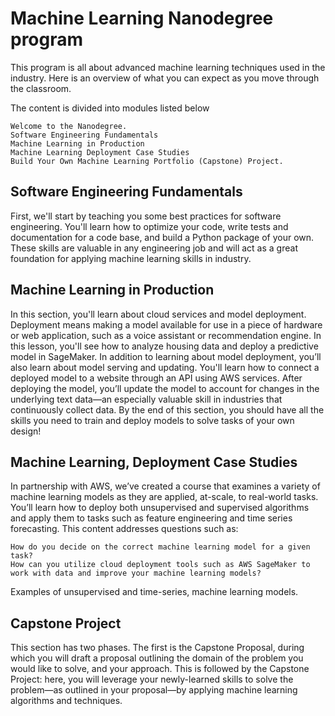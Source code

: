 # Machine Learning Nanodegree program

This program is all about advanced machine learning techniques used in the industry. Here is an overview of what you can expect as you move through the classroom.

The content is divided into modules listed below

    Welcome to the Nanodegree.
    Software Engineering Fundamentals
    Machine Learning in Production
    Machine Learning Deployment Case Studies
    Build Your Own Machine Learning Portfolio (Capstone) Project.

## Software Engineering Fundamentals

First, we'll start by teaching you some best practices for software engineering. You'll learn how to optimize your code, write tests and documentation for a code base, and build a Python package of your own. These skills are valuable in any engineering job and will act as a great foundation for applying machine learning skills in industry.

## Machine Learning in Production

In this section, you'll learn about cloud services and model deployment. Deployment means making a model available for use in a piece of hardware or web application, such as a voice assistant or recommendation engine. In this lesson, you'll see how to analyze housing data and deploy a predictive model in SageMaker. In addition to learning about model deployment, you’ll also learn about model serving and updating. You'll learn how to connect a deployed model to a website through an API using AWS services. After deploying the model, you’ll update the model to account for changes in the underlying text data—an especially valuable skill in industries that continuously collect data. By the end of this section, you should have all the skills you need to train and deploy models to solve tasks of your own design!

## Machine Learning, Deployment Case Studies

In partnership with AWS, we’ve created a course that examines a variety of machine learning models as they are applied, at-scale, to real-world tasks. You’ll learn how to deploy both unsupervised and supervised algorithms and apply them to tasks such as feature engineering and time series forecasting. This content addresses questions such as:

    How do you decide on the correct machine learning model for a given task?
    How can you utilize cloud deployment tools such as AWS SageMaker to work with data and improve your machine learning models?

Examples of unsupervised and time-series, machine learning models.

## Capstone Project

This section has two phases. The first is the Capstone Proposal, during which you will draft a proposal outlining the domain of the problem you would like to solve, and your approach. This is followed by the Capstone Project: here, you will leverage your newly-learned skills to solve the problem—as outlined in your proposal—by applying machine learning algorithms and techniques.


